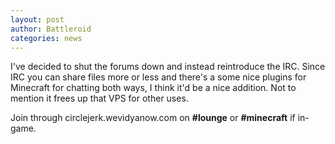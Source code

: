 ```yaml
---
layout: post
author: Battleroid
categories: news
---
```


I've decided to shut the forums down and instead reintroduce the IRC. Since IRC you can share files more or less and there's a some nice plugins for Minecraft for chatting both ways, I think it'd be a nice addition. Not to mention it frees up that VPS for other uses.

Join through circlejerk.wevidyanow.com on **#lounge** or **#minecraft** if in-game.
